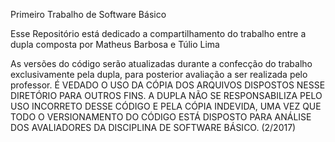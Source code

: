 Primeiro Trabalho de Software Básico

Esse Repositório está dedicado a compartilhamento do trabalho entre a dupla composta por Matheus Barbosa e Túlio Lima

As versões do código serão atualizadas durante a confecção do trabalho exclusivamente pela dupla, para posterior avaliação a ser realizada pelo professor. É VEDADO O USO DA CÓPIA DOS ARQUIVOS DISPOSTOS NESSE DIRETÓRIO PARA OUTROS FINS. A DUPLA NÃO SE RESPONSABILIZA PELO USO INCORRETO DESSE CÓDIGO E PELA CÓPIA INDEVIDA, UMA VEZ QUE TODO O VERSIONAMENTO DO CÓDIGO ESTÁ DISPOSTO PARA ANÁLISE DOS AVALIADORES DA DISCIPLINA DE SOFTWARE BÁSICO. (2/2017)

